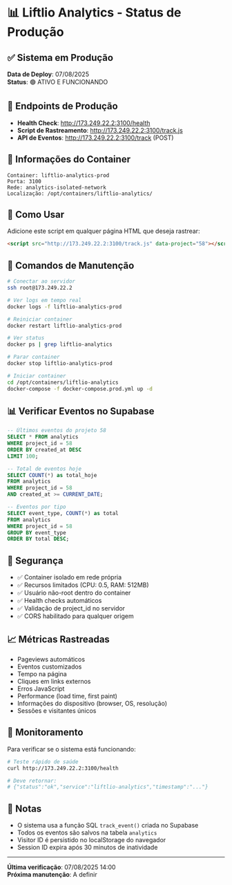 # 📊 Liftlio Analytics - Status de Produção

## ✅ Sistema em Produção

**Data de Deploy**: 07/08/2025  
**Status**: 🟢 ATIVO E FUNCIONANDO

## 🔗 Endpoints de Produção

- **Health Check**: http://173.249.22.2:3100/health
- **Script de Rastreamento**: http://173.249.22.2:3100/track.js
- **API de Eventos**: http://173.249.22.2:3100/track (POST)

## 🐳 Informações do Container

```
Container: liftlio-analytics-prod
Porta: 3100
Rede: analytics-isolated-network
Localização: /opt/containers/liftlio-analytics/
```

## 📝 Como Usar

Adicione este script em qualquer página HTML que deseja rastrear:

```html
<script src="http://173.249.22.2:3100/track.js" data-project="58"></script>
```

## 🔧 Comandos de Manutenção

```bash
# Conectar ao servidor
ssh root@173.249.22.2

# Ver logs em tempo real
docker logs -f liftlio-analytics-prod

# Reiniciar container
docker restart liftlio-analytics-prod

# Ver status
docker ps | grep liftlio-analytics

# Parar container
docker stop liftlio-analytics-prod

# Iniciar container
cd /opt/containers/liftlio-analytics
docker-compose -f docker-compose.prod.yml up -d
```

## 📊 Verificar Eventos no Supabase

```sql
-- Últimos eventos do projeto 58
SELECT * FROM analytics 
WHERE project_id = 58 
ORDER BY created_at DESC 
LIMIT 100;

-- Total de eventos hoje
SELECT COUNT(*) as total_hoje
FROM analytics
WHERE project_id = 58
AND created_at >= CURRENT_DATE;

-- Eventos por tipo
SELECT event_type, COUNT(*) as total
FROM analytics
WHERE project_id = 58
GROUP BY event_type
ORDER BY total DESC;
```

## 🔐 Segurança

- ✅ Container isolado em rede própria
- ✅ Recursos limitados (CPU: 0.5, RAM: 512MB)
- ✅ Usuário não-root dentro do container
- ✅ Health checks automáticos
- ✅ Validação de project_id no servidor
- ✅ CORS habilitado para qualquer origem

## 📈 Métricas Rastreadas

- Pageviews automáticos
- Eventos customizados
- Tempo na página
- Cliques em links externos
- Erros JavaScript
- Performance (load time, first paint)
- Informações do dispositivo (browser, OS, resolução)
- Sessões e visitantes únicos

## 🚨 Monitoramento

Para verificar se o sistema está funcionando:

```bash
# Teste rápido de saúde
curl http://173.249.22.2:3100/health

# Deve retornar:
# {"status":"ok","service":"liftlio-analytics","timestamp":"..."}
```

## 📝 Notas

- O sistema usa a função SQL `track_event()` criada no Supabase
- Todos os eventos são salvos na tabela `analytics`
- Visitor ID é persistido no localStorage do navegador
- Session ID expira após 30 minutos de inatividade

---

**Última verificação**: 07/08/2025 14:00  
**Próxima manutenção**: A definir